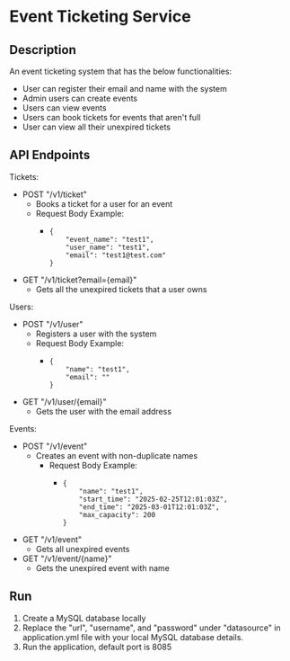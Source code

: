 # Event Ticketing Service
## Description

An event ticketing system that has the below functionalities:
- User can register their email and name with the system
- Admin users can create events
- Users can view events
- Users can book tickets for events that aren't full
- User can view all their unexpired tickets

## API Endpoints
Tickets:
- POST "/v1/ticket"
  - Books a ticket for a user for an event
  - Request Body Example:
    - ```
      {
          "event_name": "test1",
          "user_name": "test1",
          "email": "test1@test.com"
      }
- GET "/v1/ticket?email={email}"
  - Gets all the unexpired tickets that a user owns
  
Users:
- POST "/v1/user"
  - Registers a user with the system
  - Request Body Example:
    - ```
      {
          "name": "test1",
          "email": ""
      }

- GET "/v1/user/{email}"
  - Gets the user with the email address
  
Events:
- POST "/v1/event"
  - Creates an event with non-duplicate names
    - Request Body Example:
      - ```
        {
            "name": "test1",
            "start_time": "2025-02-25T12:01:03Z",
            "end_time": "2025-03-01T12:01:03Z",
            "max_capacity": 200
        }

- GET "/v1/event"
  - Gets all unexpired events
- GET "/v1/event/{name}"
  - Gets the unexpired event with name

## Run
1. Create a MySQL database locally
2. Replace the "url", "username", and "password" under "datasource" in application.yml file with your local MySQL database details.
3. Run the application, default port is 8085
